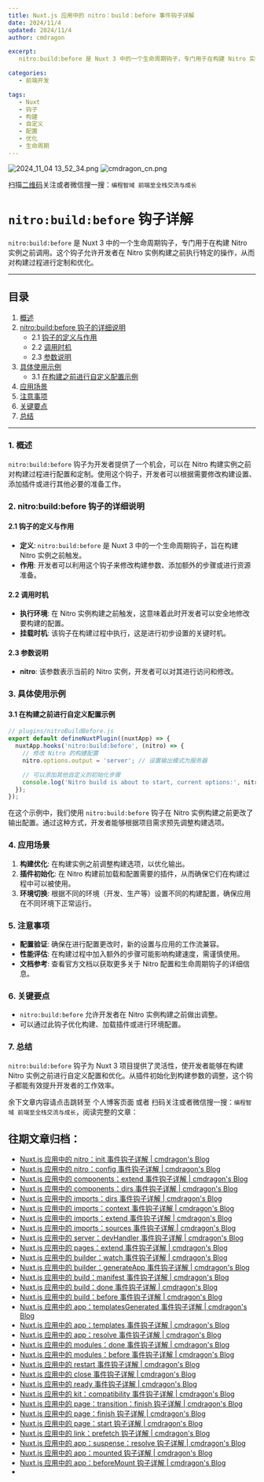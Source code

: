 ```yaml
---
title: Nuxt.js 应用中的 nitro：build：before 事件钩子详解
date: 2024/11/4
updated: 2024/11/4
author: cmdragon

excerpt:
   nitro:build:before 是 Nuxt 3 中的一个生命周期钩子，专门用于在构建 Nitro 实例之前调用。这个钩子允许开发者在 Nitro 实例构建之前执行特定的操作，从而对构建过程进行定制和优化。

categories:
   - 前端开发

tags:
   - Nuxt
   - 钩子
   - 构建
   - 自定义
   - 配置
   - 优化
   - 生命周期
---
```


<img src="https://static.cmdragon.cn/blog/images/2024_11_04 13_52_34.png@blog" title="2024_11_04 13_52_34.png" alt="2024_11_04 13_52_34.png"/>

<img src="https://static.cmdragon.cn/blog/images/cmdragon_cn.png" title="cmdragon_cn.png" alt="cmdragon_cn.png"/>


扫描[二维码](https://static.cmdragon.cn/blog/images/cmdragon_cn.png)关注或者微信搜一搜：`编程智域 前端至全栈交流与成长`

# `nitro:build:before` 钩子详解

`nitro:build:before` 是 Nuxt 3 中的一个生命周期钩子，专门用于在构建 Nitro 实例之前调用。这个钩子允许开发者在 Nitro 实例构建之前执行特定的操作，从而对构建过程进行定制和优化。

---

## 目录

1. [概述](#1-概述)
2. [nitro:build:before 钩子的详细说明](#2-nitrobuildbefore-钩子的详细说明)
   - 2.1 [钩子的定义与作用](#21-钩子的定义与作用)
   - 2.2 [调用时机](#22-调用时机)
   - 2.3 [参数说明](#23-参数说明)
3. [具体使用示例](#3-具体使用示例)
   - 3.1 [在构建之前进行自定义配置示例](#31-在构建之前进行自定义配置示例)
4. [应用场景](#4-应用场景)
5. [注意事项](#5-注意事项)
6. [关键要点](#6-关键要点)
7. [总结](#7-总结)

---

### 1. 概述

`nitro:build:before` 钩子为开发者提供了一个机会，可以在 Nitro 构建实例之前对构建过程进行配置和定制。使用这个钩子，开发者可以根据需要修改构建设置、添加插件或进行其他必要的准备工作。

### 2. nitro:build:before 钩子的详细说明

#### 2.1 钩子的定义与作用

- **定义**: `nitro:build:before` 是 Nuxt 3 中的一个生命周期钩子，旨在构建 Nitro 实例之前触发。
- **作用**: 开发者可以利用这个钩子来修改构建参数、添加额外的步骤或进行资源准备。

#### 2.2 调用时机

- **执行环境**: 在 Nitro 实例构建之前触发，这意味着此时开发者可以安全地修改要构建的配置。
- **挂载时机**: 该钩子在构建过程中执行，这是进行初步设置的关键时机。

#### 2.3 参数说明

- **nitro**: 该参数表示当前的 Nitro 实例，开发者可以对其进行访问和修改。

### 3. 具体使用示例

#### 3.1 在构建之前进行自定义配置示例

```javascript
// plugins/nitroBuildBefore.js
export default defineNuxtPlugin((nuxtApp) => {
  nuxtApp.hooks('nitro:build:before', (nitro) => {
    // 修改 Nitro 的构建配置
    nitro.options.output = 'server'; // 设置输出模式为服务器

    // 可以添加其他自定义的初始化步骤
    console.log('Nitro build is about to start, current options:', nitro.options);
  });
});
```

在这个示例中，我们使用 `nitro:build:before` 钩子在 Nitro 实例构建之前更改了输出配置。通过这种方式，开发者能够根据项目需求预先调整构建选项。

### 4. 应用场景

1. **构建优化**: 在构建实例之前调整构建选项，以优化输出。
2. **插件初始化**: 在 Nitro 构建前加载和配置需要的插件，从而确保它们在构建过程中可以被使用。
3. **环境切换**: 根据不同的环境（开发、生产等）设置不同的构建配置，确保应用在不同环境下正常运行。

### 5. 注意事项

- **配置验证**: 确保在进行配置更改时，新的设置与应用的工作流兼容。
- **性能评估**: 在构建过程中加入额外的步骤可能影响构建速度，需谨慎使用。
- **文档参考**: 查看官方文档以获取更多关于 Nitro 配置和生命周期钩子的详细信息。

### 6. 关键要点

- `nitro:build:before` 允许开发者在 Nitro 实例构建之前做出调整。
- 可以通过此钩子优化构建、加载插件或进行环境配置。

### 7. 总结

`nitro:build:before` 钩子为 Nuxt 3 项目提供了灵活性，使开发者能够在构建 Nitro 实例之前进行自定义配置和优化。从插件初始化到构建参数的调整，这个钩子都能有效提升开发者的工作效率。

余下文章内容请点击跳转至 个人博客页面 或者 扫码关注或者微信搜一搜：`编程智域 前端至全栈交流与成长`，阅读完整的文章：

## 往期文章归档：

- [Nuxt.js 应用中的 nitro：init 事件钩子详解 | cmdragon's Blog](https://blog.cmdragon.cn/posts/8122bb43e5c6/)
- [Nuxt.js 应用中的 nitro：config 事件钩子详解 | cmdragon's Blog](https://blog.cmdragon.cn/posts/61ef115005d4/)
- [Nuxt.js 应用中的 components：extend 事件钩子详解 | cmdragon's Blog](https://blog.cmdragon.cn/posts/f1df4f41c9a9/)
- [Nuxt.js 应用中的 components：dirs 事件钩子详解 | cmdragon's Blog](https://blog.cmdragon.cn/posts/0f896139298c/)
- [Nuxt.js 应用中的 imports：dirs 事件钩子详解 | cmdragon's Blog](https://blog.cmdragon.cn/posts/ddb970c3c508/)
- [Nuxt.js 应用中的 imports：context 事件钩子详解 | cmdragon's Blog](https://blog.cmdragon.cn/posts/95d21c3b16f6/)
- [Nuxt.js 应用中的 imports：extend 事件钩子详解 | cmdragon's Blog](https://blog.cmdragon.cn/posts/002d9daf4c46/)
- [Nuxt.js 应用中的 imports：sources 事件钩子详解 | cmdragon's Blog](https://blog.cmdragon.cn/posts/f4858dcadca1/)
- [Nuxt.js 应用中的 server：devHandler 事件钩子详解 | cmdragon's Blog](https://blog.cmdragon.cn/posts/801ed4ce0612/)
- [Nuxt.js 应用中的 pages：extend 事件钩子详解 | cmdragon's Blog](https://blog.cmdragon.cn/posts/83af28e7c789/)
- [Nuxt.js 应用中的 builder：watch 事件钩子详解 | cmdragon's Blog](https://blog.cmdragon.cn/posts/fa5b7db36d2d/)
- [Nuxt.js 应用中的 builder：generateApp 事件钩子详解 | cmdragon's Blog](https://blog.cmdragon.cn/posts/adc96aee3b3c/)
- [Nuxt.js 应用中的 build：manifest 事件钩子详解 | cmdragon's Blog](https://blog.cmdragon.cn/posts/523de9001247/)
- [Nuxt.js 应用中的 build：done 事件钩子详解 | cmdragon's Blog](https://blog.cmdragon.cn/posts/41dece9c782c/)
- [Nuxt.js 应用中的 build：before 事件钩子详解 | cmdragon's Blog](https://blog.cmdragon.cn/posts/eb2bd3bbfab8/)
- [Nuxt.js 应用中的 app：templatesGenerated 事件钩子详解 | cmdragon's Blog](https://blog.cmdragon.cn/posts/b76b5d553a8b/)
- [Nuxt.js 应用中的 app：templates 事件钩子详解 | cmdragon's Blog](https://blog.cmdragon.cn/posts/ace6c53275c4/)
- [Nuxt.js 应用中的 app：resolve 事件钩子详解 | cmdragon's Blog](https://blog.cmdragon.cn/posts/9ea12f07cc2a/)
- [Nuxt.js 应用中的 modules：done 事件钩子详解 | cmdragon's Blog](https://blog.cmdragon.cn/posts/397fbad66fab/)
- [Nuxt.js 应用中的 modules：before 事件钩子详解 | cmdragon's Blog](https://blog.cmdragon.cn/posts/5b5669bca701/)
- [Nuxt.js 应用中的 restart 事件钩子详解 | cmdragon's Blog](https://blog.cmdragon.cn/posts/25888bf37a0f/)
- [Nuxt.js 应用中的 close 事件钩子详解 | cmdragon's Blog](https://blog.cmdragon.cn/posts/ec1665a791a5/)
- [Nuxt.js 应用中的 ready 事件钩子详解 | cmdragon's Blog](https://blog.cmdragon.cn/posts/37d771762c8f/)
- [Nuxt.js 应用中的 kit：compatibility 事件钩子详解 | cmdragon's Blog](https://blog.cmdragon.cn/posts/52224e8e71ec/)
- [Nuxt.js 应用中的 page：transition：finish 钩子详解 | cmdragon's Blog](https://blog.cmdragon.cn/posts/80acaed2b809/)
- [Nuxt.js 应用中的 page：finish 钩子详解 | cmdragon's Blog](https://blog.cmdragon.cn/posts/2e422732f13a/)
- [Nuxt.js 应用中的 page：start 钩子详解 | cmdragon's Blog](https://blog.cmdragon.cn/posts/9876204f1a7b/)
- [Nuxt.js 应用中的 link：prefetch 钩子详解 | cmdragon's Blog](https://blog.cmdragon.cn/posts/3821d8f8b93e/)
- [Nuxt.js 应用中的 app：suspense：resolve 钩子详解 | cmdragon's Blog](https://blog.cmdragon.cn/posts/aca9f9d7692b/)
- [Nuxt.js 应用中的 app：mounted 钩子详解 | cmdragon's Blog](https://blog.cmdragon.cn/posts/a07f12bddf8c/)
- [Nuxt.js 应用中的 app：beforeMount 钩子详解 | cmdragon's Blog](https://blog.cmdragon.cn/posts/bbdca1e3d9a5/)
-

